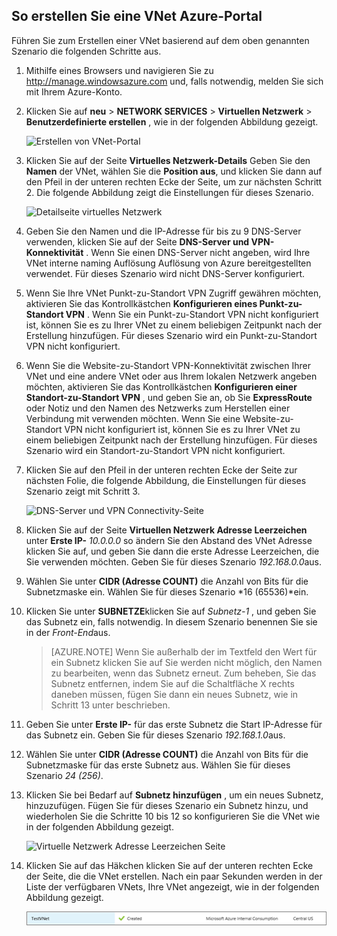 ## <a name="how-to-create-a-vnet-in-the-azure-portal"></a>So erstellen Sie eine VNet Azure-Portal

Führen Sie zum Erstellen einer VNet basierend auf dem oben genannten Szenario die folgenden Schritte aus.

1. Mithilfe eines Browsers und navigieren Sie zu http://manage.windowsazure.com und, falls notwendig, melden Sie sich mit Ihrem Azure-Konto.
2. Klicken Sie auf **neu** > **NETWORK SERVICES** > **Virtuellen Netzwerk** > **Benutzerdefinierte erstellen** , wie in der folgenden Abbildung gezeigt.

    ![Erstellen von VNet-Portal](./media/virtual-networks-create-vnet-classic-portal-include/vnet-create-portal-figure1.gif)

3. Klicken Sie auf der Seite **Virtuelles Netzwerk-Details** Geben Sie den **Namen** der VNet, wählen Sie die **Position aus**, und klicken Sie dann auf den Pfeil in der unteren rechten Ecke der Seite, um zur nächsten Schritt 2. Die folgende Abbildung zeigt die Einstellungen für dieses Szenario.

    ![Detailseite virtuelles Netzwerk](./media/virtual-networks-create-vnet-classic-portal-include/vnet-create-portal-figure2.png)

4. Geben Sie den Namen und die IP-Adresse für bis zu 9 DNS-Server verwenden, klicken Sie auf der Seite **DNS-Server und VPN-Konnektivität** . Wenn Sie einen DNS-Server nicht angeben, wird Ihre VNet interne naming Auflösung Auflösung von Azure bereitgestellten verwendet. Für dieses Szenario wird nicht DNS-Server konfiguriert.
5. Wenn Sie Ihre VNet Punkt-zu-Standort VPN Zugriff gewähren möchten, aktivieren Sie das Kontrollkästchen **Konfigurieren eines Punkt-zu-Standort VPN** . Wenn Sie ein Punkt-zu-Standort VPN nicht konfiguriert ist, können Sie es zu Ihrer VNet zu einem beliebigen Zeitpunkt nach der Erstellung hinzufügen. Für dieses Szenario wird ein Punkt-zu-Standort VPN nicht konfiguriert.
6. Wenn Sie die Website-zu-Standort VPN-Konnektivität zwischen Ihrer VNet und eine andere VNet oder aus Ihrem lokalen Netzwerk angeben möchten, aktivieren Sie das Kontrollkästchen **Konfigurieren einer Standort-zu-Standort VPN** , und geben Sie an, ob Sie **ExpressRoute** oder Notiz und den Namen des Netzwerks zum Herstellen einer Verbindung mit verwenden möchten. Wenn Sie eine Website-zu-Standort VPN nicht konfiguriert ist, können Sie es zu Ihrer VNet zu einem beliebigen Zeitpunkt nach der Erstellung hinzufügen. Für dieses Szenario wird ein Standort-zu-Standort VPN nicht konfiguriert.
7. Klicken Sie auf den Pfeil in der unteren rechten Ecke der Seite zur nächsten Folie, die folgende Abbildung, die Einstellungen für dieses Szenario zeigt mit Schritt 3.

    ![DNS-Server und VPN Connectivity-Seite](./media/virtual-networks-create-vnet-classic-portal-include/vnet-create-portal-figure3.png)

8. Klicken Sie auf der Seite **Virtuellen Netzwerk Adresse Leerzeichen** unter **Erste IP-** *10.0.0.0* so ändern Sie den Abstand des VNet Adresse klicken Sie auf, und geben Sie dann die erste Adresse Leerzeichen, die Sie verwenden möchten. Geben Sie für dieses Szenario *192.168.0.0*aus. 
9. Wählen Sie unter **CIDR (Adresse COUNT)** die Anzahl von Bits für die Subnetzmaske ein. Wählen Sie für dieses Szenario *16 (65536)*ein.
10. Klicken Sie unter **SUBNETZE**klicken Sie auf *Subnetz-1* , und geben Sie das Subnetz ein, falls notwendig. In diesem Szenario benennen Sie sie in der *Front-End*aus.

    >[AZURE.NOTE] Wenn Sie außerhalb der im Textfeld den Wert für ein Subnetz klicken Sie auf Sie werden nicht möglich, den Namen zu bearbeiten, wenn das Subnetz erneut. Zum beheben, Sie das Subnetz entfernen, indem Sie auf die Schaltfläche X rechts daneben müssen, fügen Sie dann ein neues Subnetz, wie in Schritt 13 unter beschrieben.

11. Geben Sie unter **Erste IP-** für das erste Subnetz die Start IP-Adresse für das Subnetz ein. Geben Sie für dieses Szenario *192.168.1.0*aus.
12. Wählen Sie unter **CIDR (Adresse COUNT)** die Anzahl von Bits für die Subnetzmaske für das erste Subnetz aus. Wählen Sie für dieses Szenario *24 (256)*.
13. Klicken Sie bei Bedarf auf **Subnetz hinzufügen** , um ein neues Subnetz, hinzuzufügen. Fügen Sie für dieses Szenario ein Subnetz hinzu, und wiederholen Sie die Schritte 10 bis 12 so konfigurieren Sie die VNet wie in der folgenden Abbildung gezeigt.

    ![Virtuelle Netzwerk Adresse Leerzeichen Seite](./media/virtual-networks-create-vnet-classic-portal-include/vnet-create-portal-figure4.png)

14. Klicken Sie auf das Häkchen klicken Sie auf der unteren rechten Ecke der Seite, die die VNet erstellen. Nach ein paar Sekunden werden in der Liste der verfügbaren VNets, Ihre VNet angezeigt, wie in der folgenden Abbildung gezeigt.

    ![Neues virtuelles Netzwerk](./media/virtual-networks-create-vnet-classic-portal-include/vnet-create-portal-figure5.png)